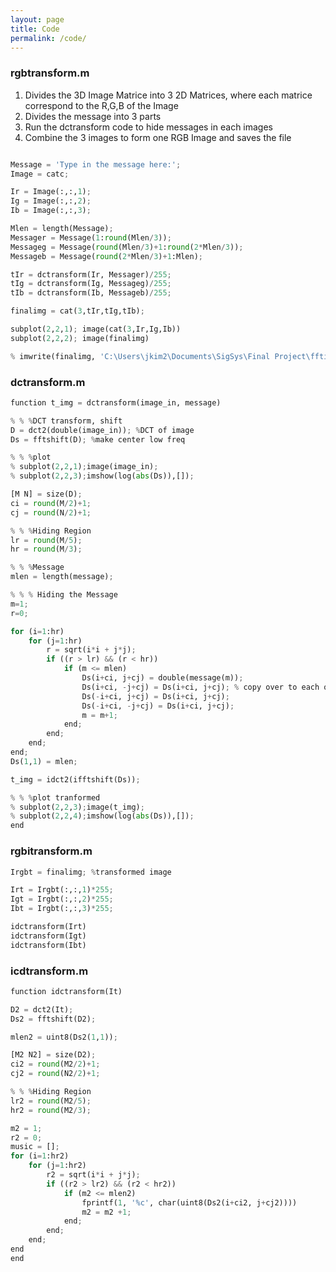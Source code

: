 ```yaml
---
layout: page
title: Code
permalink: /code/
---
```


### rgbtransform.m
1. Divides the 3D Image Matrice into 3 2D Matrices, where each matrice correspond to the R,G,B of the Image
2. Divides the message into 3 parts
3. Run the dctransform code to hide messages in each images
4. Combine the 3 images to form one RGB Image and saves the file

```python

Message = 'Type in the message here:';
Image = catc;

Ir = Image(:,:,1);
Ig = Image(:,:,2);
Ib = Image(:,:,3);

Mlen = length(Message);
Messager = Message(1:round(Mlen/3));
Messageg = Message(round(Mlen/3)+1:round(2*Mlen/3));
Messageb = Message(round(2*Mlen/3)+1:Mlen);

tIr = dctransform(Ir, Messager)/255;
tIg = dctransform(Ig, Messageg)/255;
tIb = dctransform(Ib, Messageb)/255;

finalimg = cat(3,tIr,tIg,tIb);

subplot(2,2,1); image(cat(3,Ir,Ig,Ib))
subplot(2,2,2); image(finalimg)

% imwrite(finalimg, 'C:\Users\jkim2\Documents\SigSys\Final Project\fftimage.jpg')
```



### dctransform.m
```python
function t_img = dctransform(image_in, message)

% % %DCT transform, shift
D = dct2(double(image_in)); %DCT of image
Ds = fftshift(D); %make center low freq

% % %plot
% subplot(2,2,1);image(image_in);
% subplot(2,2,3);imshow(log(abs(Ds)),[]);

[M N] = size(D); 
ci = round(M/2)+1; 
cj = round(N/2)+1;

% % %Hiding Region
lr = round(M/5); 
hr = round(M/3);

% % %Message
mlen = length(message);

% % % Hiding the Message
m=1; 
r=0;

for (i=1:hr)
    for (j=1:hr)
        r = sqrt(i*i + j*j);
        if ((r > lr) && (r < hr))
            if (m <= mlen)
                Ds(i+ci, j+cj) = double(message(m));
                Ds(i+ci, -j+cj) = Ds(i+ci, j+cj); % copy over to each quadrant
                Ds(-i+ci, j+cj) = Ds(i+ci, j+cj);
                Ds(-i+ci, -j+cj) = Ds(i+ci, j+cj);
                m = m+1; 
            end; 
        end; 
    end; 
end;
Ds(1,1) = mlen;

t_img = idct2(ifftshift(Ds));

% % %plot tranformed
% subplot(2,2,3);image(t_img);
% subplot(2,2,4);imshow(log(abs(Ds)),[]);
end
```



### rgbitransform.m
```python
Irgbt = finalimg; %transformed image

Irt = Irgbt(:,:,1)*255;
Igt = Irgbt(:,:,2)*255;
Ibt = Irgbt(:,:,3)*255;

idctransform(Irt)
idctransform(Igt)
idctransform(Ibt)
```



### icdtransform.m
```python
function idctransform(It)

D2 = dct2(It); 
Ds2 = fftshift(D2); 

mlen2 = uint8(Ds2(1,1));

[M2 N2] = size(D2); 
ci2 = round(M2/2)+1; 
cj2 = round(N2/2)+1;

% % %Hiding Region
lr2 = round(M2/5); 
hr2 = round(M2/3);

m2 = 1;
r2 = 0;
music = [];
for (i=1:hr2)
    for (j=1:hr2)
        r2 = sqrt(i*i + j*j);
        if ((r2 > lr2) && (r2 < hr2))
            if (m2 <= mlen2)
                fprintf(1, '%c', char(uint8(Ds2(i+ci2, j+cj2))))
                m2 = m2 +1; 
            end; 
        end; 
    end; 
end
end
```
